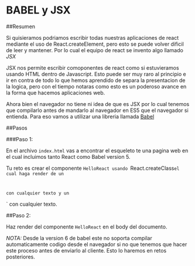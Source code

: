 # BABEL y JSX

##Resumen

Si quisieramos podriamos escribir todas nuestras aplicaciones de react mediante el uso de React.createElement, pero esto se puede volver dificil de leer y mantener. Por lo cual el equipo de react se invento algo llamado *JSX*


JSX nos permite escribir comoponentes de react como si estuvieramos usando HTML dentro de Javascript. Esto puede ser muy raro al principio e ir en contra de todo lo que hemos aprendido de separa la presentacion de la logica, pero con el tiempo notaras como esto es un poderoso avance en la forma que hacemos aplicaciones web.

Ahora bien el navegador no tiene ni idea de que es JSX por lo cual tenemos que compilarlo antes de mandarlo al navegador en ES5 que el navegador si entienda. Para eso vamos a utilizar una libreria llamada [Babel](https://babeljs.io/)

##Pasos

###Paso 1:

En el archivo `index.html` vas a encontrar el esqueleto te una pagina web en el cual incluimos tanto React como Babel version 5.

Tu reto es crear el componente `HelloReact usando `React.createClass` el cual haga render de un `<h1></h1>` con cualquier texto y un `<p></p>` con cualquier texto.

##Paso 2:

Haz render del componente  `HelloReact` en el body del documento.

*NOTA:* Desde la version 6 de babel este no soporta compilar automaticamente codigo desde el navegador si no que tenemos que hacer este proceso antes de enviarlo al cliente. Esto lo haremos en retos posteriores.







